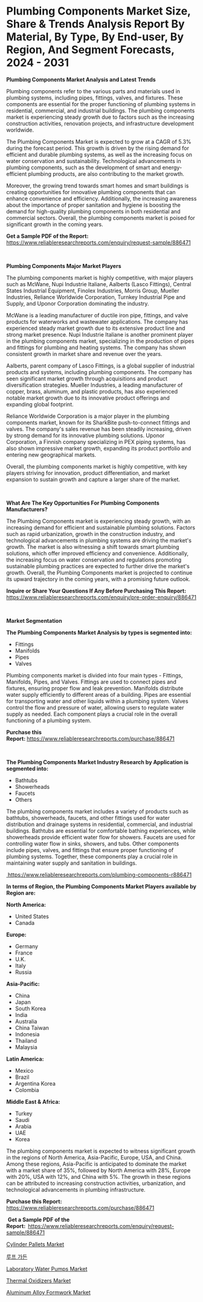 <p><h1>Plumbing Components Market Size, Share & Trends Analysis Report By Material, By Type, By End-user, By Region, And Segment Forecasts, 2024 - 2031</h1></p><p><strong>Plumbing Components Market Analysis and Latest Trends</strong></p>
<p><p>Plumbing components refer to the various parts and materials used in plumbing systems, including pipes, fittings, valves, and fixtures. These components are essential for the proper functioning of plumbing systems in residential, commercial, and industrial buildings. The plumbing components market is experiencing steady growth due to factors such as the increasing construction activities, renovation projects, and infrastructure development worldwide.</p><p>The Plumbing Components Market is expected to grow at a CAGR of 5.3% during the forecast period. This growth is driven by the rising demand for efficient and durable plumbing systems, as well as the increasing focus on water conservation and sustainability. Technological advancements in plumbing components, such as the development of smart and energy-efficient plumbing products, are also contributing to the market growth.</p><p>Moreover, the growing trend towards smart homes and smart buildings is creating opportunities for innovative plumbing components that can enhance convenience and efficiency. Additionally, the increasing awareness about the importance of proper sanitation and hygiene is boosting the demand for high-quality plumbing components in both residential and commercial sectors. Overall, the plumbing components market is poised for significant growth in the coming years.</p></p>
<p><strong>Get a Sample PDF of the Report:&nbsp;</strong> <a href="https://www.reliableresearchreports.com/enquiry/request-sample/886471">https://www.reliableresearchreports.com/enquiry/request-sample/886471</a></p>
<p>&nbsp;</p>
<p><strong>Plumbing Components Major Market Players</strong></p>
<p><p>The plumbing components market is highly competitive, with major players such as McWane, Nupi Industrie Italiane, Aalberts (Lasco Fittings), Central States Industrial Equipment, Finolex Industries, Morris Group, Mueller Industries, Reliance Worldwide Corporation, Turnkey Industrial Pipe and Supply, and Uponor Corporation dominating the industry.</p><p>McWane is a leading manufacturer of ductile iron pipe, fittings, and valve products for waterworks and wastewater applications. The company has experienced steady market growth due to its extensive product line and strong market presence. Nupi Industrie Italiane is another prominent player in the plumbing components market, specializing in the production of pipes and fittings for plumbing and heating systems. The company has shown consistent growth in market share and revenue over the years.</p><p>Aalberts, parent company of Lasco Fittings, is a global supplier of industrial products and systems, including plumbing components. The company has seen significant market growth through acquisitions and product diversification strategies. Mueller Industries, a leading manufacturer of copper, brass, aluminum, and plastic products, has also experienced notable market growth due to its innovative product offerings and expanding global footprint.</p><p>Reliance Worldwide Corporation is a major player in the plumbing components market, known for its SharkBite push-to-connect fittings and valves. The company's sales revenue has been steadily increasing, driven by strong demand for its innovative plumbing solutions. Uponor Corporation, a Finnish company specializing in PEX piping systems, has also shown impressive market growth, expanding its product portfolio and entering new geographical markets.</p><p>Overall, the plumbing components market is highly competitive, with key players striving for innovation, product differentiation, and market expansion to sustain growth and capture a larger share of the market.</p></p>
<p>&nbsp;</p>
<p><strong>What Are The Key Opportunities For Plumbing Components Manufacturers?</strong></p>
<p><p>The Plumbing Components market is experiencing steady growth, with an increasing demand for efficient and sustainable plumbing solutions. Factors such as rapid urbanization, growth in the construction industry, and technological advancements in plumbing systems are driving the market's growth. The market is also witnessing a shift towards smart plumbing solutions, which offer improved efficiency and convenience. Additionally, the increasing focus on water conservation and regulations promoting sustainable plumbing practices are expected to further drive the market's growth. Overall, the Plumbing Components market is projected to continue its upward trajectory in the coming years, with a promising future outlook.</p></p>
<p><strong>Inquire or Share Your Questions If Any Before Purchasing This Report:</strong> <a href="https://www.reliableresearchreports.com/enquiry/pre-order-enquiry/886471">https://www.reliableresearchreports.com/enquiry/pre-order-enquiry/886471</a></p>
<p>&nbsp;</p>
<p><strong>Market Segmentation</strong></p>
<p><strong>The Plumbing Components Market Analysis by types is segmented into:</strong></p>
<p><ul><li>Fittings</li><li>Manifolds</li><li>Pipes</li><li>Valves</li></ul></p>
<p><p>Plumbing components market is divided into four main types - Fittings, Manifolds, Pipes, and Valves. Fittings are used to connect pipes and fixtures, ensuring proper flow and leak prevention. Manifolds distribute water supply efficiently to different areas of a building. Pipes are essential for transporting water and other liquids within a plumbing system. Valves control the flow and pressure of water, allowing users to regulate water supply as needed. Each component plays a crucial role in the overall functioning of a plumbing system.</p></p>
<p><strong>Purchase this Report:&nbsp;</strong><a href="https://www.reliableresearchreports.com/purchase/886471">https://www.reliableresearchreports.com/purchase/886471</a></p>
<p>&nbsp;</p>
<p><strong>The Plumbing Components Market Industry Research by Application is segmented into:</strong></p>
<p><ul><li>Bathtubs</li><li>Showerheads</li><li>Faucets</li><li>Others</li></ul></p>
<p><p>The plumbing components market includes a variety of products such as bathtubs, showerheads, faucets, and other fittings used for water distribution and drainage systems in residential, commercial, and industrial buildings. Bathtubs are essential for comfortable bathing experiences, while showerheads provide efficient water flow for showers. Faucets are used for controlling water flow in sinks, showers, and tubs. Other components include pipes, valves, and fittings that ensure proper functioning of plumbing systems. Together, these components play a crucial role in maintaining water supply and sanitation in buildings.</p></p>
<p><a href="https://www.reliableresearchreports.com/plumbing-components-r886471">&nbsp;https://www.reliableresearchreports.com/plumbing-components-r886471</a></p>
<p><strong>In terms of Region, the Plumbing Components Market Players available by Region are:</strong></p>
<p>
    <p> <strong> North America: </strong>
        <ul>
            <li>United States</li>
            <li>Canada</li>
        </ul>
        </p> 
    <p> <strong> Europe: </strong>
        <ul>
            <li>Germany</li>
            <li>France</li>
            <li>U.K.</li>
            <li>Italy</li>
            <li>Russia</li>
        </ul>
        </p> 
    <p> <strong> Asia-Pacific: </strong>
        <ul>
            <li>China</li>
            <li>Japan</li>
            <li>South Korea</li>
            <li>India</li>
            <li>Australia</li>
            <li>China Taiwan</li>
            <li>Indonesia</li>
            <li>Thailand</li>
            <li>Malaysia</li>
        </ul>
        </p> 
    <p> <strong> Latin America: </strong>
        <ul>
            <li>Mexico</li>
            <li>Brazil</li>
            <li>Argentina Korea</li>
            <li>Colombia</li>
        </ul>
        </p> 
    <p> <strong> Middle East & Africa: </strong>
        <ul>
            <li>Turkey</li>
            <li>Saudi</li>
            <li>Arabia</li>
            <li>UAE</li>
            <li>Korea</li>
        </ul>
    </p>
    </p>
<p><p>The plumbing components market is expected to witness significant growth in the regions of North America, Asia-Pacific, Europe, USA, and China. Among these regions, Asia-Pacific is anticipated to dominate the market with a market share of 35%, followed by North America with 28%, Europe with 20%, USA with 12%, and China with 5%. The growth in these regions can be attributed to increasing construction activities, urbanization, and technological advancements in plumbing infrastructure.</p></p>
<p><strong>Purchase this Report: </strong><a href="https://www.reliableresearchreports.com/purchase/886471">https://www.reliableresearchreports.com/purchase/886471</a></p>
<p>&nbsp;<strong>Get a Sample PDF of the Report:&nbsp;&nbsp;</strong><a href="https://www.reliableresearchreports.com/enquiry/request-sample/886471">https://www.reliableresearchreports.com/enquiry/request-sample/886471</a></p>
<p><strong></strong></p>
<p><p><a href="https://github.com/lubmix/Market-Research-Report-List-2/blob/main/cylinder-pallets-market.md">Cylinder Pallets Market</a></p><p><a href="https://github.com/GabrielBlanda5656/Market-Research-Report-List-1/blob/main/898141926745.md">루프 가든</a></p><p><a href="https://github.com/joannagoyvaerts/Market-Research-Report-List-2/blob/main/laboratory-water-pumps-market.md">Laboratory Water Pumps Market</a></p><p><a href="https://view.publitas.com/reportprime-1/thermal-oxidizers-market-share-evolution-and-market-growth-trends-2024-2031/">Thermal Oxidizers Market</a></p><p><a href="https://issuu.com/reportprime-2/docs/aluminum-alloy-formwork-market-size-2030.pptx">Aluminum Alloy Formwork Market</a></p></p>